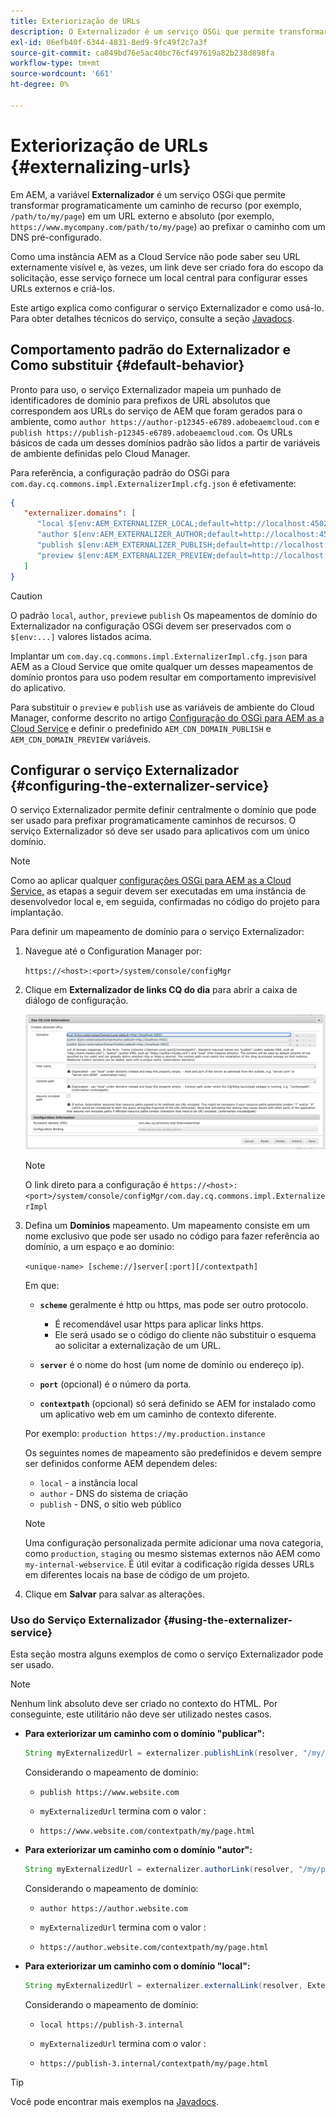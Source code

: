 ```yaml
---
title: Exteriorização de URLs
description: O Externalizador é um serviço OSGi que permite transformar programaticamente um caminho de recurso em um URL externo e absoluto.
exl-id: 06efb40f-6344-4831-8ed9-9fc49f2c7a3f
source-git-commit: ca849bd76e5ac40bc76cf497619a82b238d898fa
workflow-type: tm+mt
source-wordcount: '661'
ht-degree: 0%

---
```


# Exteriorização de URLs {#externalizing-urls}

Em AEM, a variável **Externalizador** é um serviço OSGi que permite transformar programaticamente um caminho de recurso (por exemplo, `/path/to/my/page`) em um URL externo e absoluto (por exemplo, `https://www.mycompany.com/path/to/my/page`) ao prefixar o caminho com um DNS pré-configurado.

Como uma instância AEM as a Cloud Service não pode saber seu URL externamente visível e, às vezes, um link deve ser criado fora do escopo da solicitação, esse serviço fornece um local central para configurar esses URLs externos e criá-los.

Este artigo explica como configurar o serviço Externalizador e como usá-lo. Para obter detalhes técnicos do serviço, consulte a seção [Javadocs](https://www.adobe.io/experience-manager/reference-materials/cloud-service/javadoc/com/day/cq/commons/Externalizer.html).

## Comportamento padrão do Externalizador e Como substituir {#default-behavior}

Pronto para uso, o serviço Externalizador mapeia um punhado de identificadores de domínio para prefixos de URL absolutos que correspondem aos URLs do serviço de AEM que foram gerados para o ambiente, como `author https://author-p12345-e6789.adobeaemcloud.com` e `publish https://publish-p12345-e6789.adobeaemcloud.com`. Os URLs básicos de cada um desses domínios padrão são lidos a partir de variáveis de ambiente definidas pelo Cloud Manager.

Para referência, a configuração padrão do OSGi para `com.day.cq.commons.impl.ExternalizerImpl.cfg.json` é efetivamente:

```json
{
   "externalizer.domains": [
      "local $[env:AEM_EXTERNALIZER_LOCAL;default=http://localhost:4502]",
      "author $[env:AEM_EXTERNALIZER_AUTHOR;default=http://localhost:4502]",
      "publish $[env:AEM_EXTERNALIZER_PUBLISH;default=http://localhost:4503]",
      "preview $[env:AEM_EXTERNALIZER_PREVIEW;default=http://localhost:4503]"
   ]
}
```

>[!CAUTION]
>
>O padrão `local`, `author`, `preview`e `publish` Os mapeamentos de domínio do Externalizador na configuração OSGi devem ser preservados com o `$[env:...]` valores listados acima.
>
>Implantar um `com.day.cq.commons.impl.ExternalizerImpl.cfg.json` para AEM as a Cloud Service que omite qualquer um desses mapeamentos de domínio prontos para uso podem resultar em comportamento imprevisível do aplicativo.

Para substituir o `preview` e `publish` use as variáveis de ambiente do Cloud Manager, conforme descrito no artigo [Configuração do OSGi para AEM as a Cloud Service](/help/implementing/deploying/configuring-osgi.md#cloud-manager-api-format-for-setting-properties) e definir o predefinido `AEM_CDN_DOMAIN_PUBLISH` e `AEM_CDN_DOMAIN_PREVIEW` variáveis.

## Configurar o serviço Externalizador {#configuring-the-externalizer-service}

O serviço Externalizador permite definir centralmente o domínio que pode ser usado para prefixar programaticamente caminhos de recursos. O serviço Externalizador só deve ser usado para aplicativos com um único domínio.

>[!NOTE]
>
>Como ao aplicar qualquer [configurações OSGi para AEM as a Cloud Service,](/help/implementing/deploying/overview.md#osgi-configuration) as etapas a seguir devem ser executadas em uma instância de desenvolvedor local e, em seguida, confirmadas no código do projeto para implantação.

Para definir um mapeamento de domínio para o serviço Externalizador:

1. Navegue até o Configuration Manager por:

   `https://<host>:<port>/system/console/configMgr`

1. Clique em **Externalizador de links CQ do dia** para abrir a caixa de diálogo de configuração.

   ![A configuração OSGi do Externalizador](./assets/externalizer-osgi.png)

   >[!NOTE]
   >
   >O link direto para a configuração é `https://<host>:<port>/system/console/configMgr/com.day.cq.commons.impl.ExternalizerImpl`

1. Defina um **Domínios** mapeamento. Um mapeamento consiste em um nome exclusivo que pode ser usado no código para fazer referência ao domínio, a um espaço e ao domínio:

   `<unique-name> [scheme://]server[:port][/contextpath]`

   Em que:

   * **`scheme`** geralmente é http ou https, mas pode ser outro protocolo.

      * É recomendável usar https para aplicar links https.
      * Ele será usado se o código do cliente não substituir o esquema ao solicitar a externalização de um URL.
   * **`server`** é o nome do host (um nome de domínio ou endereço ip).
   * **`port`** (opcional) é o número da porta.
   * **`contextpath`** (opcional) só será definido se AEM for instalado como um aplicativo web em um caminho de contexto diferente.

   Por exemplo: `production https://my.production.instance`

   Os seguintes nomes de mapeamento são predefinidos e devem sempre ser definidos conforme AEM dependem deles:

   * `local` - a instância local
   * `author` - DNS do sistema de criação
   * `publish` - DNS, o sítio web público

   >[!NOTE]
   >
   >Uma configuração personalizada permite adicionar uma nova categoria, como `production`, `staging` ou mesmo sistemas externos não AEM como `my-internal-webservice`. É útil evitar a codificação rígida desses URLs em diferentes locais na base de código de um projeto.

1. Clique em **Salvar** para salvar as alterações.

### Uso do Serviço Externalizador {#using-the-externalizer-service}

Esta seção mostra alguns exemplos de como o serviço Externalizador pode ser usado.

>[!NOTE]
>
>Nenhum link absoluto deve ser criado no contexto do HTML. Por conseguinte, este utilitário não deve ser utilizado nestes casos.

* **Para exteriorizar um caminho com o domínio &quot;publicar&quot;:**

   ```java
   String myExternalizedUrl = externalizer.publishLink(resolver, "/my/page") + ".html";
   ```

   Considerando o mapeamento de domínio:

   * `publish https://www.website.com`

   * `myExternalizedUrl` termina com o valor :

   * `https://www.website.com/contextpath/my/page.html`

* **Para exteriorizar um caminho com o domínio &quot;autor&quot;:**

   ```java
   String myExternalizedUrl = externalizer.authorLink(resolver, "/my/page") + ".html";
   ```

   Considerando o mapeamento de domínio:

   * `author https://author.website.com`

   * `myExternalizedUrl` termina com o valor :

   * `https://author.website.com/contextpath/my/page.html`

* **Para exteriorizar um caminho com o domínio &quot;local&quot;:**

   ```java
   String myExternalizedUrl = externalizer.externalLink(resolver, Externalizer.LOCAL, "/my/page") + ".html";
   ```

   Considerando o mapeamento de domínio:

   * `local https://publish-3.internal`

   * `myExternalizedUrl` termina com o valor :

   * `https://publish-3.internal/contextpath/my/page.html`

>[!TIP]
>
>Você pode encontrar mais exemplos na [Javadocs](https://www.adobe.io/experience-manager/reference-materials/cloud-service/javadoc/com/day/cq/commons/Externalizer.html).
